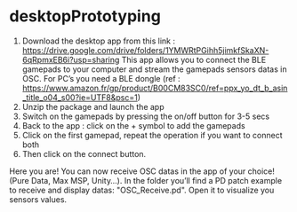 # desktopPrototyping
1. Download the desktop app from this link : https://drive.google.com/drive/folders/1YMWRtPGihh5jimkfSkaXN-6qRpmxEB6i?usp=sharing
This app allows you to connect the BLE gamepads to your computer and stream the gamepads sensors datas in OSC.
For PC’s you need a BLE dongle (ref : https://www.amazon.fr/gp/product/B00CM83SC0/ref=ppx_yo_dt_b_asin_title_o04_s00?ie=UTF8&psc=1)
2. Unzip the package and launch the app
3. Switch on the gamepads by pressing the on/off button for 3-5 secs
4. Back to the app : click on the + symbol to add the gamepads
5. Click on the first gamepad, repeat the operation if you want to connect both
6. Then click on the connect button.

Here you are!
You can now receive OSC datas in the app of your choice! (Pure Data, Max MSP, Unity…).
In the folder you’ll find a PD patch example to receive and display datas: "OSC_Receive.pd". Open it to visualize you sensors values.
